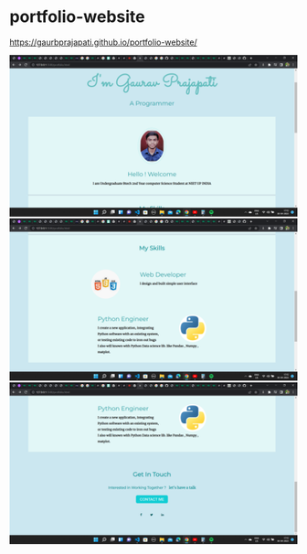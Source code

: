 # portfolio-website

https://gaurbprajapati.github.io/portfolio-website/

![](Screenshot%20(270).png)
![](Screenshot%20(271).png)
![](Screenshot%20(272).png)
